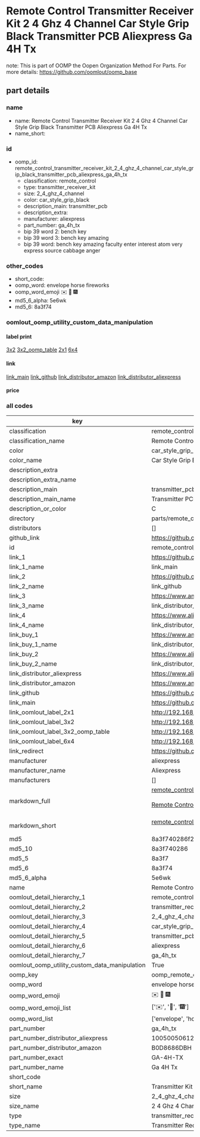 # Remote Control Transmitter Receiver Kit 2 4 Ghz 4 Channel Car Style Grip Black Transmitter PCB Aliexpress Ga 4H Tx  

note: This is part of OOMP the Oopen Organization Method For Parts. For more details: https://github.com/oomlout/oomp_base

##  part details
  







### name
* name: Remote Control Transmitter Receiver Kit 2 4 Ghz 4 Channel Car Style Grip Black Transmitter PCB Aliexpress Ga 4H Tx
* name_short: 
### id
* oomp_id: remote_control_transmitter_receiver_kit_2_4_ghz_4_channel_car_style_grip_black_transmitter_pcb_aliexpress_ga_4h_tx
  * classification: remote_control
  * type: transmitter_receiver_kit
  * size: 2_4_ghz_4_channel
  * color: car_style_grip_black
  * description_main: transmitter_pcb
  * description_extra: 
  * manufacturer: aliexpress
  * part_number: ga_4h_tx
  * bip 39 word 2: bench key
  * bip 39 word 3: bench key amazing
  * bip 39 word: bench key amazing faculty enter interest atom very express source cabbage anger

### other_codes
* short_code: 
* oomp_word: envelope horse fireworks
* oomp_word_emoji :envelope: :horse: :fireworks:
* md5_6_alpha: 5e6wk
* md5_6: 8a3f74






### oomlout_oomp_utility_custom_data_manipulation
#### label print
[3x2](http://192.168.1.245:1112/?label=oomp%205e6wk)
[3x2_oomp_table](http://192.168.1.108:1112/?label=oomp%205e6wk)
[2x1](http://192.168.1.242:1112/?label=oomp%205e6wk)
[6x4](http://192.168.1.55:1112/?label=oomp%205e6wk)    

#### link

[link_main](https://github.com/oomlout/oomlout_oomp_version_1_messy/tree/main/parts/remote_control_transmitter_receiver_kit_2_4_ghz_4_channel_car_style_grip_black_transmitter_pcb_aliexpress_ga_4h_tx) [link_github](https://github.com/oomlout/oomlout_oomp_version_1_messy/tree/main/parts/remote_control_transmitter_receiver_kit_2_4_ghz_4_channel_car_style_grip_black_transmitter_pcb_aliexpress_ga_4h_tx) [link_distributor_amazon](https://www.amazon.co.uk/dp/B0D8686DBH) [link_distributor_aliexpress](https://www.aliexpress.com/item/1005005061265278.html)                           

#### price







### all codes 
| key | value |  
| --- | --- |  
| classification | remote_control |  
| classification_name | Remote Control |  
| color | car_style_grip_black |  
| color_name | Car Style Grip Black |  
| description_extra |  |  
| description_extra_name |  |  
| description_main | transmitter_pcb |  
| description_main_name | Transmitter PCB |  
| description_or_color | C  |  
| directory | parts/remote_control_transmitter_receiver_kit_2_4_ghz_4_channel_car_style_grip_black_transmitter_pcb_aliexpress_ga_4h_tx |  
| distributors | [] |  
| github_link | https://github.com/oomlout/oomlout_oomp_part_src/tree/main/parts/remote_control_transmitter_receiver_kit_2_4_ghz_4_channel_car_style_grip_black_transmitter_pcb_aliexpress_ga_4h_tx |  
| id | remote_control_transmitter_receiver_kit_2_4_ghz_4_channel_car_style_grip_black_transmitter_pcb_aliexpress_ga_4h_tx |  
| link_1 | https://github.com/oomlout/oomlout_oomp_version_1_messy/tree/main/parts/remote_control_transmitter_receiver_kit_2_4_ghz_4_channel_car_style_grip_black_transmitter_pcb_aliexpress_ga_4h_tx |  
| link_1_name | link_main |  
| link_2 | https://github.com/oomlout/oomlout_oomp_version_1_messy/tree/main/parts/remote_control_transmitter_receiver_kit_2_4_ghz_4_channel_car_style_grip_black_transmitter_pcb_aliexpress_ga_4h_tx |  
| link_2_name | link_github |  
| link_3 | https://www.amazon.co.uk/dp/B0D8686DBH |  
| link_3_name | link_distributor_amazon |  
| link_4 | https://www.aliexpress.com/item/1005005061265278.html |  
| link_4_name | link_distributor_aliexpress |  
| link_buy_1 | https://www.amazon.co.uk/dp/B0D8686DBH |  
| link_buy_1_name | link_distributor_amazon |  
| link_buy_2 | https://www.aliexpress.com/item/1005005061265278.html |  
| link_buy_2_name | link_distributor_aliexpress |  
| link_distributor_aliexpress | https://www.aliexpress.com/item/1005005061265278.html |  
| link_distributor_amazon | https://www.amazon.co.uk/dp/B0D8686DBH |  
| link_github | https://github.com/oomlout/oomlout_oomp_version_1_messy/tree/main/parts/remote_control_transmitter_receiver_kit_2_4_ghz_4_channel_car_style_grip_black_transmitter_pcb_aliexpress_ga_4h_tx |  
| link_main | https://github.com/oomlout/oomlout_oomp_version_1_messy/tree/main/parts/remote_control_transmitter_receiver_kit_2_4_ghz_4_channel_car_style_grip_black_transmitter_pcb_aliexpress_ga_4h_tx |  
| link_oomlout_label_2x1 | http://192.168.1.242:1112/?label=oomp%205e6wk |  
| link_oomlout_label_3x2 | http://192.168.1.245:1112/?label=oomp%205e6wk |  
| link_oomlout_label_3x2_oomp_table | http://192.168.1.108:1112/?label=oomp%205e6wk |  
| link_oomlout_label_6x4 | http://192.168.1.55:1112/?label=oomp%205e6wk |  
| link_redirect | https://github.com/oomlout/oomlout_oomp_version_1_messy/tree/main/parts/remote_control_transmitter_receiver_kit_2_4_ghz_4_channel_car_style_grip_black_transmitter_pcb_aliexpress_ga_4h_tx |  
| manufacturer | aliexpress |  
| manufacturer_name | Aliexpress |  
| manufacturers | [] |  
| markdown_full | [remote_control_transmitter_receiver_kit_2_4_ghz_4_channel_car_style_grip_black_transmitter_pcb_aliexpress_ga_4h_tx](none)<br>[](none)<br>[Remote Control Transmitter Receiver Kit 2 4 Ghz 4 Channel Car Style Grip Black Transmitter Pcb Aliexpress Ga 4H Tx](none)<br><br> |  
| markdown_short | [remote_control_transmitter_receiver_kit_2_4_ghz_4_channel_car_style_grip_black_transmitter_pcb_aliexpress_ga_4h_tx](none)<br><br> |  
| md5 | 8a3f740286f2e1c9d6a5b51a0f9e80a8 |  
| md5_10 | 8a3f740286 |  
| md5_5 | 8a3f7 |  
| md5_6 | 8a3f74 |  
| md5_6_alpha | 5e6wk |  
| name | Remote Control Transmitter Receiver Kit 2 4 Ghz 4 Channel Car Style Grip Black Transmitter PCB Aliexpress Ga 4H Tx |  
| oomlout_detail_hierarchy_1 | remote_control |  
| oomlout_detail_hierarchy_2 | transmitter_receiver_kit |  
| oomlout_detail_hierarchy_3 | 2_4_ghz_4_channel |  
| oomlout_detail_hierarchy_4 | car_style_grip_black |  
| oomlout_detail_hierarchy_5 | transmitter_pcb |  
| oomlout_detail_hierarchy_6 | aliexpress |  
| oomlout_detail_hierarchy_7 | ga_4h_tx |  
| oomlout_oomp_utility_custom_data_manipulation | True |  
| oomp_key | oomp_remote_control_transmitter_receiver_kit_2_4_ghz_4_channel_car_style_grip_black_transmitter_pcb_aliexpress_ga_4h_tx |  
| oomp_word | envelope horse fireworks |  
| oomp_word_emoji | :envelope: :horse: :fireworks: |  
| oomp_word_emoji_list | [':envelope:', ':horse:', ':fireworks:'] |  
| oomp_word_list | ['envelope', 'horse', 'fireworks'] |  
| part_number | ga_4h_tx |  
| part_number_distributor_aliexpress | 1005005061265278 |  
| part_number_distributor_amazon | B0D8686DBH |  
| part_number_exact | GA-4H-TX |  
| part_number_name | Ga 4H Tx |  
| short_code |  |  
| short_name | Transmitter Kit 4 Channel |  
| size | 2_4_ghz_4_channel |  
| size_name | 2 4 Ghz 4 Channel |  
| type | transmitter_receiver_kit |  
| type_name | Transmitter Receiver Kit |  
